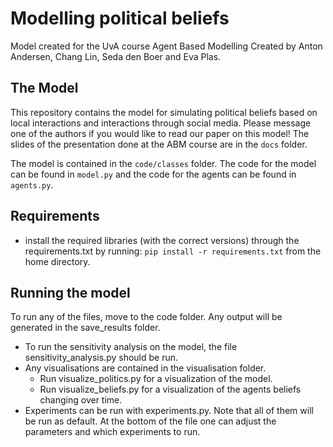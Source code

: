 # Modelling political beliefs
Model created for the UvA course Agent Based Modelling
Created by Anton Andersen, Chang Lin, Seda den Boer and Eva Plas.

## The Model
This repository contains the model for simulating political beliefs based on local interactions and interactions through social media. Please message one of the authors if you would like to read our paper on this model! The slides of the presentation done at the ABM course are in the `docs` folder.

The model is contained in the `code/classes` folder. The code for the model can be found in `model.py` and the code for the agents can be found in `agents.py`.

## Requirements
- install the required libraries (with the correct versions) through the requirements.txt by running: `pip install -r requirements.txt` from the home directory.

## Running the model
To run any of the files, move to the code folder. Any output will be generated in the save_results folder.
- To run the sensitivity analysis on the model, the file sensitivity_analysis.py should be run.
- Any visualisations are contained in the visualisation folder.
    - Run visualize_politics.py for a visualization of the model.
    - Run visualize_beliefs.py for a visualization of the agents beliefs changing over time.
- Experiments can be run with experiments.py. Note that all of them will be run as default. At the bottom of the file one can adjust the parameters and which experiments to run.
